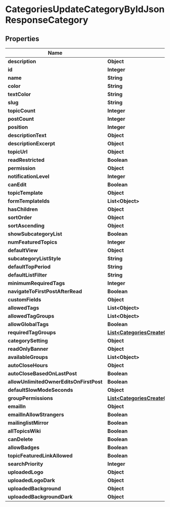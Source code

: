 

# CategoriesUpdateCategoryByIdJsonResponseCategory


## Properties

| Name | Type | Description | Notes |
|------------ | ------------- | ------------- | -------------|
|**description** | **Object** |  |  |
|**id** | **Integer** |  |  |
|**name** | **String** |  |  |
|**color** | **String** |  |  |
|**textColor** | **String** |  |  |
|**slug** | **String** |  |  |
|**topicCount** | **Integer** |  |  |
|**postCount** | **Integer** |  |  |
|**position** | **Integer** |  |  |
|**descriptionText** | **Object** |  |  |
|**descriptionExcerpt** | **Object** |  |  |
|**topicUrl** | **Object** |  |  |
|**readRestricted** | **Boolean** |  |  |
|**permission** | **Object** |  |  |
|**notificationLevel** | **Integer** |  |  |
|**canEdit** | **Boolean** |  |  |
|**topicTemplate** | **Object** |  |  |
|**formTemplateIds** | **List&lt;Object&gt;** |  |  |
|**hasChildren** | **Object** |  |  |
|**sortOrder** | **Object** |  |  |
|**sortAscending** | **Object** |  |  |
|**showSubcategoryList** | **Boolean** |  |  |
|**numFeaturedTopics** | **Integer** |  |  |
|**defaultView** | **Object** |  |  |
|**subcategoryListStyle** | **String** |  |  |
|**defaultTopPeriod** | **String** |  |  |
|**defaultListFilter** | **String** |  |  |
|**minimumRequiredTags** | **Integer** |  |  |
|**navigateToFirstPostAfterRead** | **Boolean** |  |  |
|**customFields** | **Object** |  |  |
|**allowedTags** | **List&lt;Object&gt;** |  |  [optional] |
|**allowedTagGroups** | **List&lt;Object&gt;** |  |  [optional] |
|**allowGlobalTags** | **Boolean** |  |  [optional] |
|**requiredTagGroups** | [**List&lt;CategoriesCreateCategoryRequestResponseCategoryRequiredTagGroupsInner&gt;**](CategoriesCreateCategoryRequestResponseCategoryRequiredTagGroupsInner.md) |  |  |
|**categorySetting** | **Object** |  |  [optional] |
|**readOnlyBanner** | **Object** |  |  |
|**availableGroups** | **List&lt;Object&gt;** |  |  |
|**autoCloseHours** | **Object** |  |  |
|**autoCloseBasedOnLastPost** | **Boolean** |  |  |
|**allowUnlimitedOwnerEditsOnFirstPost** | **Boolean** |  |  |
|**defaultSlowModeSeconds** | **Object** |  |  |
|**groupPermissions** | [**List&lt;CategoriesCreateCategoryRequestResponseCategoryGroupPermissionsInner&gt;**](CategoriesCreateCategoryRequestResponseCategoryGroupPermissionsInner.md) |  |  |
|**emailIn** | **Object** |  |  |
|**emailInAllowStrangers** | **Boolean** |  |  |
|**mailinglistMirror** | **Boolean** |  |  |
|**allTopicsWiki** | **Boolean** |  |  |
|**canDelete** | **Boolean** |  |  |
|**allowBadges** | **Boolean** |  |  |
|**topicFeaturedLinkAllowed** | **Boolean** |  |  |
|**searchPriority** | **Integer** |  |  |
|**uploadedLogo** | **Object** |  |  |
|**uploadedLogoDark** | **Object** |  |  |
|**uploadedBackground** | **Object** |  |  |
|**uploadedBackgroundDark** | **Object** |  |  |



